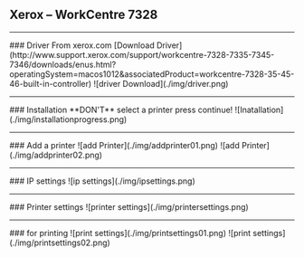 ## Xerox – WorkCentre 7328

<hr>
### Driver
From xerox.com [Download Driver](http://www.support.xerox.com/support/workcentre-7328-7335-7345-7346/downloads/enus.html?operatingSystem=macos1012&associatedProduct=workcentre-7328-35-45-46-built-in-controller)
![driver Download](./img/driver.png)
<hr>
### Installation
**DON'T** select a printer press continue!
![Inatallation](./img/installationprogress.png) 
<hr>
### Add a printer
![add Printer](./img/addprinter01.png)
![add Printer](./img/addprinter02.png)
<hr>
### IP settings
![ip settings](./img/ipsettings.png)
<hr>
### Printer settings
![printer settings](./img/printersettings.png)
<hr>
### for printing
![print settings](./img/printsettings01.png)
![print settings](./img/printsettings02.png)